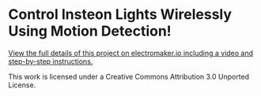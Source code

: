 # Control Insteon Lights Wirelessly Using Motion Detection!

[View the full details of this project on electromaker.io including a video and step-by-step instructions.](https://www.electromaker.io/project/view/control-insteon-lights-wirelessly-using-motion-detection)

This work is licensed under a Creative Commons Attribution 3.0 Unported License.